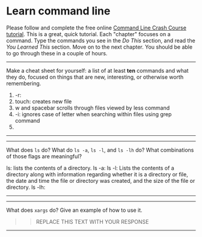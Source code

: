 # Learn command line

Please follow and complete the free online [Command Line Crash Course
tutorial](http://cli.learncodethehardway.org/book/). This is a great,
quick tutorial. Each "chapter" focuses on a command. Type the commands
you see in the _Do This_ section, and read the _You Learned This_
section. Move on to the next chapter. You should be able to go through
these in a couple of hours.


---

Make a cheat sheet for yourself: a list of at least **ten** commands and what they do, focused on things that are new, interesting, or otherwise worth remembering.

1. -r: 
2. touch: creates new file
3. w and spacebar scrolls through files viewed by less command
4. -i: ignores case of letter when searching within files using grep command
5. 

---


---

What does `ls` do? What do `ls -a`, `ls -l`, and `ls -lh` do? What combinations of those flags are meaningful?

ls: lists the contents of a directory.
ls -a:
ls -l: Lists the contents of a directory along with information regarding whether it is a directory or file, the date and time the file or directory was created, and the size of the file or directory.
ls -lh:

---


---

What does `xargs` do? Give an example of how to use it.

> > REPLACE THIS TEXT WITH YOUR RESPONSE

---

